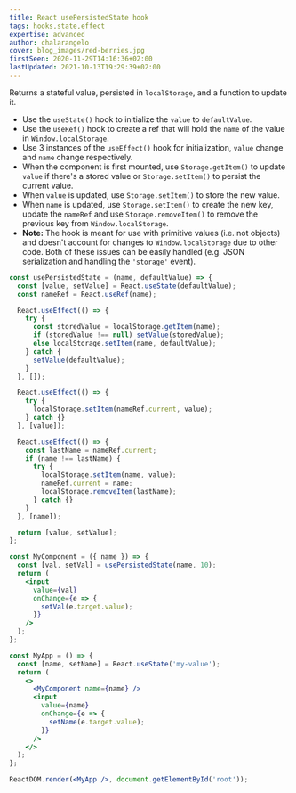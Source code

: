 ```yaml
---
title: React usePersistedState hook
tags: hooks,state,effect
expertise: advanced
author: chalarangelo
cover: blog_images/red-berries.jpg
firstSeen: 2020-11-29T14:16:36+02:00
lastUpdated: 2021-10-13T19:29:39+02:00
---
```


Returns a stateful value, persisted in `localStorage`, and a function to update it.

- Use the `useState()` hook to initialize the `value` to `defaultValue`.
- Use the `useRef()` hook to create a ref that will hold the `name` of the value in `Window.localStorage`.
- Use 3 instances of the `useEffect()` hook for initialization, `value` change and `name` change respectively.
- When the component is first mounted, use `Storage.getItem()` to update `value` if there's a stored value or `Storage.setItem()` to persist the current value.
- When `value` is updated, use `Storage.setItem()` to store the new value.
- When `name` is updated, use `Storage.setItem()` to create the new key, update the `nameRef` and use `Storage.removeItem()` to remove the previous key from `Window.localStorage`.
- **Note:** The hook is meant for use with primitive values (i.e. not objects) and doesn't account for changes to `Window.localStorage` due to other code. Both of these issues can be easily handled (e.g. JSON serialization and handling the `'storage'` event).

```jsx
const usePersistedState = (name, defaultValue) => {
  const [value, setValue] = React.useState(defaultValue);
  const nameRef = React.useRef(name);

  React.useEffect(() => {
    try {
      const storedValue = localStorage.getItem(name);
      if (storedValue !== null) setValue(storedValue);
      else localStorage.setItem(name, defaultValue);
    } catch {
      setValue(defaultValue);
    }
  }, []);

  React.useEffect(() => {
    try {
      localStorage.setItem(nameRef.current, value);
    } catch {}
  }, [value]);

  React.useEffect(() => {
    const lastName = nameRef.current;
    if (name !== lastName) {
      try {
        localStorage.setItem(name, value);
        nameRef.current = name;
        localStorage.removeItem(lastName);
      } catch {}
    }
  }, [name]);

  return [value, setValue];
};
```

```jsx
const MyComponent = ({ name }) => {
  const [val, setVal] = usePersistedState(name, 10);
  return (
    <input
      value={val}
      onChange={e => {
        setVal(e.target.value);
      }}
    />
  );
};

const MyApp = () => {
  const [name, setName] = React.useState('my-value');
  return (
    <>
      <MyComponent name={name} />
      <input
        value={name}
        onChange={e => {
          setName(e.target.value);
        }}
      />
    </>
  );
};

ReactDOM.render(<MyApp />, document.getElementById('root'));
```

